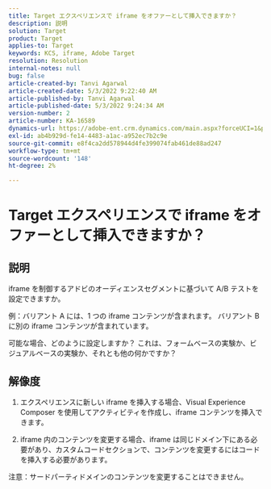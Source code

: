 ```yaml
---
title: Target エクスペリエンスで iframe をオファーとして挿入できますか？
description: 説明
solution: Target
product: Target
applies-to: Target
keywords: KCS, iframe, Adobe Target
resolution: Resolution
internal-notes: null
bug: false
article-created-by: Tanvi Agarwal
article-created-date: 5/3/2022 9:22:40 AM
article-published-by: Tanvi Agarwal
article-published-date: 5/3/2022 9:24:34 AM
version-number: 2
article-number: KA-16589
dynamics-url: https://adobe-ent.crm.dynamics.com/main.aspx?forceUCI=1&pagetype=entityrecord&etn=knowledgearticle&id=1975388e-c2ca-ec11-a7b5-6045bd00dca1
exl-id: ab4b929d-fe14-4483-a1ac-a952ec7b2c9e
source-git-commit: e8f4ca2dd578944d4fe399074fab461de88ad247
workflow-type: tm+mt
source-wordcount: '148'
ht-degree: 2%

---
```


# Target エクスペリエンスで iframe をオファーとして挿入できますか？

## 説明


iframe を制御するアドビのオーディエンスセグメントに基づいて A/B テストを設定できますか。



例：バリアント A には、1 つの iframe コンテンツが含まれます。 バリアント B に別の iframe コンテンツが含まれています。

可能な場合、どのように設定しますか？ これは、フォームベースの実験か、ビジュアルベースの実験か、それとも他の何かですか？


## 解像度


1. エクスペリエンスに新しい iframe を挿入する場合、Visual Experience Composer を使用してアクティビティを作成し、iframe コンテンツを挿入できます。

2. iframe 内のコンテンツを変更する場合、iframe は同じドメイン下にある必要があり、カスタムコードセクションで、コンテンツを変更するにはコードを挿入する必要があります。



注意：サードパーティドメインのコンテンツを変更することはできません。
